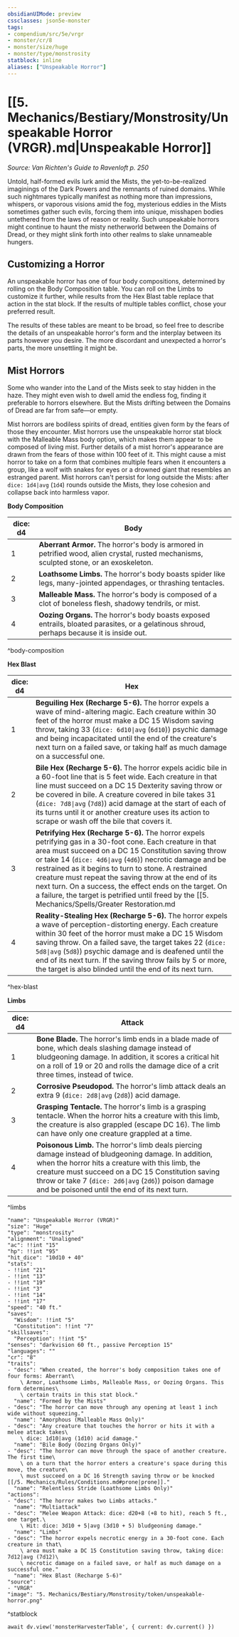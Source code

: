 ```yaml
---
obsidianUIMode: preview
cssclasses: json5e-monster
tags:
- compendium/src/5e/vrgr
- monster/cr/8
- monster/size/huge
- monster/type/monstrosity
statblock: inline
aliases: ["Unspeakable Horror"]
---
```

# [[5. Mechanics/Bestiary/Monstrosity/Unspeakable Horror (VRGR).md|Unspeakable Horror]]
*Source: Van Richten's Guide to Ravenloft p. 250*  

Untold, half-formed evils lurk amid the Mists, the yet-to-be-realized imaginings of the Dark Powers and the remnants of ruined domains. While such nightmares typically manifest as nothing more than impressions, whispers, or vaporous visions amid the fog, mysterious eddies in the Mists sometimes gather such evils, forcing them into unique, misshapen bodies untethered from the laws of reason or reality. Such unspeakable horrors might continue to haunt the misty netherworld between the Domains of Dread, or they might slink forth into other realms to slake unnameable hungers.

## Customizing a Horror

An unspeakable horror has one of four body compositions, determined by rolling on the Body Composition table. You can roll on the Limbs to customize it further, while results from the Hex Blast table replace that action in the stat block. If the results of multiple tables conflict, chose your preferred result.

The results of these tables are meant to be broad, so feel free to describe the details of an unspeakable horror's form and the interplay between its parts however you desire. The more discordant and unexpected a horror's parts, the more unsettling it might be.

## Mist Horrors

Some who wander into the Land of the Mists seek to stay hidden in the haze. They might even wish to dwell amid the endless fog, finding it preferable to horrors elsewhere. But the Mists drifting between the Domains of Dread are far from safe—or empty.

Mist horrors are bodiless spirits of dread, entities given form by the fears of those they encounter. Mist horrors use the unspeakable horror stat block with the Malleable Mass body option, which makes them appear to be composed of living mist. Further details of a mist horror's appearance are drawn from the fears of those within 100 feet of it. This might cause a mist horror to take on a form that combines multiple fears when it encounters a group, like a wolf with snakes for eyes or a drowned giant that resembles an estranged parent. Mist horrors can't persist for long outside the Mists: after `dice: 1d4|avg` (`1d4`) rounds outside the Mists, they lose cohesion and collapse back into harmless vapor.

**Body Composition**

| dice: d4 | Body |
|----------|------|
| 1 | **Aberrant Armor.** The horror's body is armored in petrified wood, alien crystal, rusted mechanisms, sculpted stone, or an exoskeleton. |
| 2 | **Loathsome Limbs.** The horror's body boasts spider like legs, many-jointed appendages, or thrashing tentacles. |
| 3 | **Malleable Mass.** The horror's body is composed of a clot of boneless flesh, shadowy tendrils, or mist. |
| 4 | **Oozing Organs.** The horror's body boasts exposed entrails, bloated parasites, or a gelatinous shroud, perhaps because it is inside out. |
^body-composition

**Hex Blast**

| dice: d4 | Hex |
|----------|-----|
| 1 | **Beguiling Hex (Recharge 5-6).** The horror expels a wave of mind-altering magic. Each creature within 30 feet of the horror must make a DC 15 Wisdom saving throw, taking 33 (`dice: 6d10\|avg` (`6d10`)) psychic damage and being incapacitated until the end of the creature's next turn on a failed save, or taking half as much damage on a successful one. |
| 2 | **Bile Hex (Recharge 5-6).** The horror expels acidic bile in a 60-foot line that is 5 feet wide. Each creature in that line must succeed on a DC 15 Dexterity saving throw or be covered in bile. A creature covered in bile takes 31 (`dice: 7d8\|avg` (`7d8`)) acid damage at the start of each of its turns until it or another creature uses its action to scrape or wash off the bile that covers it. |
| 3 | **Petrifying Hex (Recharge 5-6).** The horror expels petrifying gas in a 30-foot cone. Each creature in that area must succeed on a DC 15 Constitution saving throw or take 14 (`dice: 4d6\|avg` (`4d6`)) necrotic damage and be restrained as it begins to turn to stone. A restrained creature must repeat the saving throw at the end of its next turn. On a success, the effect ends on the target. On a failure, the target is petrified until freed by the [[5. Mechanics/Spells/Greater Restoration.md|greater restoration]] spell or other magic. |
| 4 | **Reality-Stealing Hex (Recharge 5-6).** The horror expels a wave of perception-distorting energy. Each creature within 30 feet of the horror must make a DC 15 Wisdom saving throw. On a failed save, the target takes 22 (`dice: 5d8\|avg` (`5d8`)) psychic damage and is deafened until the end of its next turn. If the saving throw fails by 5 or more, the target is also blinded until the end of its next turn. |
^hex-blast

**Limbs**

| dice: d4 | Attack |
|----------|--------|
| 1 | **Bone Blade.** The horror's limb ends in a blade made of bone, which deals slashing damage instead of bludgeoning damage. In addition, it scores a critical hit on a roll of 19 or 20 and rolls the damage dice of a crit three times, instead of twice. |
| 2 | **Corrosive Pseudopod.** The horror's limb attack deals an extra 9 (`dice: 2d8\|avg` (`2d8`)) acid damage. |
| 3 | **Grasping Tentacle.** The horror's limb is a grasping tentacle. When the horror hits a creature with this limb, the creature is also grappled (escape DC 16). The limb can have only one creature grappled at a time. |
| 4 | **Poisonous Limb.** The horror's limb deals piercing damage instead of bludgeoning damage. In addition, when the horror hits a creature with this limb, the creature must succeed on a DC 15 Constitution saving throw or take 7 (`dice: 2d6\|avg` (`2d6`)) poison damage and be poisoned until the end of its next turn. |
^limbs

```statblock
"name": "Unspeakable Horror (VRGR)"
"size": "Huge"
"type": "monstrosity"
"alignment": "Unaligned"
"ac": !!int "15"
"hp": !!int "95"
"hit_dice": "10d10 + 40"
"stats":
- !!int "21"
- !!int "13"
- !!int "19"
- !!int "3"
- !!int "14"
- !!int "17"
"speed": "40 ft."
"saves":
  "Wisdom": !!int "5"
  "Constitution": !!int "7"
"skillsaves":
  "Perception": !!int "5"
"senses": "darkvision 60 ft., passive Perception 15"
"languages": ""
"cr": "8"
"traits":
- "desc": "When created, the horror's body composition takes one of four forms: Aberrant\
    \ Armor, Loathsome Limbs, Malleable Mass, or Oozing Organs. This form determines\
    \ certain traits in this stat block."
  "name": "Formed by the Mists"
- "desc": "The horror can move through any opening at least 1 inch wide without squeezing."
  "name": "Amorphous (Malleable Mass Only)"
- "desc": "Any creature that touches the horror or hits it with a melee attack takes\
    \ dice: 1d10|avg (1d10) acid damage."
  "name": "Bile Body (Oozing Organs Only)"
- "desc": "The horror can move through the space of another creature. The first time\
    \ on a turn that the horror enters a creature's space during this move, the creature\
    \ must succeed on a DC 16 Strength saving throw or be knocked [[/5. Mechanics/Rules/Conditions.md#prone|prone]]."
  "name": "Relentless Stride (Loathsome Limbs Only)"
"actions":
- "desc": "The horror makes two Limbs attacks."
  "name": "Multiattack"
- "desc": "Melee Weapon Attack: dice: d20+8 (+8 to hit), reach 5 ft., one target.\
    \ Hit: dice: 3d10 + 5|avg (3d10 + 5) bludgeoning damage."
  "name": "Limbs"
- "desc": "The horror expels necrotic energy in a 30-foot cone. Each creature in that\
    \ area must make a DC 15 Constitution saving throw, taking dice: 7d12|avg (7d12)\
    \ necrotic damage on a failed save, or half as much damage on a successful one."
  "name": "Hex Blast (Recharge 5-6)"
"source":
- "VRGR"
"image": "5. Mechanics/Bestiary/Monstrosity/token/unspeakable-horror.png"
```
^statblock

```dataviewjs
await dv.view('monsterHarvesterTable', { current: dv.current() })
```